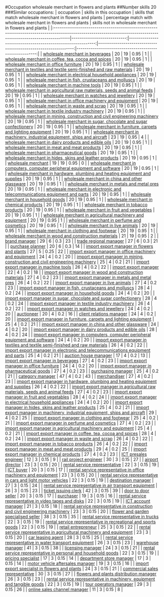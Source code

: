 #Occupation wholesale merchant in flowers and plants
##Number skills 20
###Similar occupations:
| occupation                                                                                                                                                          |   skills in this occupation |   skills that match wholesale merchant in flowers and plants |   percentage match with wholesale merchant in flowers and plants |   skills not in wholesale merchant in flowers and plants |
|:--------------------------------------------------------------------------------------------------------------------------------------------------------------------|----------------------------:|-------------------------------------------------------------:|-----------------------------------------------------------------:|---------------------------------------------------------:|
| [wholesale merchant in beverages](wholesale_merchant_in_beverages.md)                                                                                               |                          20 |                                                           19 |                                                             0.95 |                                                        1 |
| [wholesale merchant in coffee, tea, cocoa and spices](wholesale_merchant_in_coffee,_tea,_cocoa_and_spices.md)                                                       |                          20 |                                                           19 |                                                             0.95 |                                                        1 |
| [wholesale merchant in office furniture](wholesale_merchant_in_office_furniture.md)                                                                                 |                          20 |                                                           19 |                                                             0.95 |                                                        1 |
| [wholesale merchant in textiles and textile semi-finished and raw materials](wholesale_merchant_in_textiles_and_textile_semi-finished_and_raw_materials.md)         |                          20 |                                                           19 |                                                             0.95 |                                                        1 |
| [wholesale merchant in electrical household appliances](wholesale_merchant_in_electrical_household_appliances.md)                                                   |                          20 |                                                           19 |                                                             0.95 |                                                        1 |
| [wholesale merchant in fish, crustaceans and molluscs](wholesale_merchant_in_fish,_crustaceans_and_molluscs.md)                                                     |                          20 |                                                           19 |                                                             0.95 |                                                        1 |
| [wholesale merchant in machine tools](wholesale_merchant_in_machine_tools.md)                                                                                       |                          20 |                                                           19 |                                                             0.95 |                                                        1 |
| [wholesale merchant in agricultural raw materials, seeds and animal feeds](wholesale_merchant_in_agricultural_raw_materials,_seeds_and_animal_feeds.md)             |                          20 |                                                           19 |                                                             0.95 |                                                        1 |
| [wholesale merchant in watches and jewellery](wholesale_merchant_in_watches_and_jewellery.md)                                                                       |                          20 |                                                           19 |                                                             0.95 |                                                        1 |
| [wholesale merchant in office machinery and equipment](wholesale_merchant_in_office_machinery_and_equipment.md)                                                     |                          20 |                                                           19 |                                                             0.95 |                                                        1 |
| [wholesale merchant in waste and scrap](wholesale_merchant_in_waste_and_scrap.md)                                                                                   |                          20 |                                                           19 |                                                             0.95 |                                                        1 |
| [wholesale merchant in textile industry machinery](wholesale_merchant_in_textile_industry_machinery.md)                                                             |                          20 |                                                           19 |                                                             0.95 |                                                        1 |
| [wholesale merchant in mining, construction and civil engineering machinery](wholesale_merchant_in_mining,_construction_and_civil_engineering_machinery.md)         |                          20 |                                                           19 |                                                             0.95 |                                                        1 |
| [wholesale merchant in sugar, chocolate and sugar confectionery](wholesale_merchant_in_sugar,_chocolate_and_sugar_confectionery.md)                                 |                          20 |                                                           19 |                                                             0.95 |                                                        1 |
| [wholesale merchant in furniture, carpets and lighting equipment](wholesale_merchant_in_furniture,_carpets_and_lighting_equipment.md)                               |                          20 |                                                           19 |                                                             0.95 |                                                        1 |
| [wholesale merchant in machinery, industrial equipment, ships and aircraft](wholesale_merchant_in_machinery,_industrial_equipment,_ships_and_aircraft.md)           |                          23 |                                                           19 |                                                             0.95 |                                                        4 |
| [wholesale merchant in dairy products and edible oils](wholesale_merchant_in_dairy_products_and_edible_oils.md)                                                     |                          20 |                                                           19 |                                                             0.95 |                                                        1 |
| [wholesale merchant in meat and meat products](wholesale_merchant_in_meat_and_meat_products.md)                                                                     |                          20 |                                                           19 |                                                             0.95 |                                                        1 |
| [wholesale merchant in pharmaceutical goods](wholesale_merchant_in_pharmaceutical_goods.md)                                                                         |                          20 |                                                           19 |                                                             0.95 |                                                        1 |
| [wholesale merchant in hides, skins and leather products](wholesale_merchant_in_hides,_skins_and_leather_products.md)                                               |                          20 |                                                           19 |                                                             0.95 |                                                        1 |
| [wholesale merchant](wholesale_merchant.md)                                                                                                                         |                          19 |                                                           19 |                                                             0.95 |                                                        0 |
| [wholesale merchant in computers, computer peripheral equipment and software](wholesale_merchant_in_computers,_computer_peripheral_equipment_and_software.md)       |                          20 |                                                           19 |                                                             0.95 |                                                        1 |
| [wholesale merchant in hardware, plumbing and heating equipment and supplies](wholesale_merchant_in_hardware,_plumbing_and_heating_equipment_and_supplies.md)       |                          20 |                                                           19 |                                                             0.95 |                                                        1 |
| [wholesale merchant in china and other glassware](wholesale_merchant_in_china_and_other_glassware.md)                                                               |                          20 |                                                           19 |                                                             0.95 |                                                        1 |
| [wholesale merchant in metals and metal ores](wholesale_merchant_in_metals_and_metal_ores.md)                                                                       |                          20 |                                                           19 |                                                             0.95 |                                                        1 |
| [wholesale merchant in electronic and telecommunications equipment and parts](wholesale_merchant_in_electronic_and_telecommunications_equipment_and_parts.md)       |                          20 |                                                           19 |                                                             0.95 |                                                        1 |
| [wholesale merchant in household goods](wholesale_merchant_in_household_goods.md)                                                                                   |                          20 |                                                           19 |                                                             0.95 |                                                        1 |
| [wholesale merchant in chemical products](wholesale_merchant_in_chemical_products.md)                                                                               |                          20 |                                                           19 |                                                             0.95 |                                                        1 |
| [wholesale merchant in tobacco products](wholesale_merchant_in_tobacco_products.md)                                                                                 |                          20 |                                                           19 |                                                             0.95 |                                                        1 |
| [wholesale merchant in fruit and vegetables](wholesale_merchant_in_fruit_and_vegetables.md)                                                                         |                          20 |                                                           19 |                                                             0.95 |                                                        1 |
| [wholesale merchant in agricultural machinery and equipment](wholesale_merchant_in_agricultural_machinery_and_equipment.md)                                         |                          20 |                                                           19 |                                                             0.95 |                                                        1 |
| [wholesale merchant in perfume and cosmetics](wholesale_merchant_in_perfume_and_cosmetics.md)                                                                       |                          20 |                                                           19 |                                                             0.95 |                                                        1 |
| [wholesale merchant in live animals](wholesale_merchant_in_live_animals.md)                                                                                         |                          20 |                                                           19 |                                                             0.95 |                                                        1 |
| [wholesale merchant in clothing and footwear](wholesale_merchant_in_clothing_and_footwear.md)                                                                       |                          20 |                                                           19 |                                                             0.95 |                                                        1 |
| [wholesale merchant in wood and construction materials](wholesale_merchant_in_wood_and_construction_materials.md)                                                   |                          21 |                                                           19 |                                                             0.95 |                                                        2 |
| [brand manager](brand_manager.md)                                                                                                                                   |                          29 |                                                            6 |                                                             0.3  |                                                       23 |
| [trade regional manager](trade_regional_manager.md)                                                                                                                 |                          27 |                                                            6 |                                                             0.3  |                                                       21 |
| [purchase planner](purchase_planner.md)                                                                                                                             |                          20 |                                                            6 |                                                             0.3  |                                                       14 |
| [import export manager in flowers and plants](import_export_manager_in_flowers_and_plants.md)                                                                       |                          27 |                                                            5 |                                                             0.25 |                                                       22 |
| [import export manager in office machinery and equipment](import_export_manager_in_office_machinery_and_equipment.md)                                               |                          24 |                                                            4 |                                                             0.2  |                                                       20 |
| [import export manager in mining, construction and civil engineering machinery](import_export_manager_in_mining,_construction_and_civil_engineering_machinery.md)   |                          25 |                                                            4 |                                                             0.2  |                                                       21 |
| [import export manager in machine tools](import_export_manager_in_machine_tools.md)                                                                                 |                          26 |                                                            4 |                                                             0.2  |                                                       22 |
| [import export manager](import_export_manager.md)                                                                                                                   |                          22 |                                                            4 |                                                             0.2  |                                                       18 |
| [import export manager in wood and construction materials](import_export_manager_in_wood_and_construction_materials.md)                                             |                          27 |                                                            4 |                                                             0.2  |                                                       23 |
| [import export manager in metals and metal ores](import_export_manager_in_metals_and_metal_ores.md)                                                                 |                          26 |                                                            4 |                                                             0.2  |                                                       22 |
| [import export manager in live animals](import_export_manager_in_live_animals.md)                                                                                   |                          27 |                                                            4 |                                                             0.2  |                                                       23 |
| [import export manager in fish, crustaceans and molluscs](import_export_manager_in_fish,_crustaceans_and_molluscs.md)                                               |                          28 |                                                            4 |                                                             0.2  |                                                       24 |
| [import export manager in household goods](import_export_manager_in_household_goods.md)                                                                             |                          24 |                                                            4 |                                                             0.2  |                                                       20 |
| [import export manager in sugar, chocolate and sugar confectionery](import_export_manager_in_sugar,_chocolate_and_sugar_confectionery.md)                           |                          28 |                                                            4 |                                                             0.2  |                                                       24 |
| [import export manager in textile industry machinery](import_export_manager_in_textile_industry_machinery.md)                                                       |                          26 |                                                            4 |                                                             0.2  |                                                       22 |
| [import export manager in watches and jewellery](import_export_manager_in_watches_and_jewellery.md)                                                                 |                          24 |                                                            4 |                                                             0.2  |                                                       20 |
| [auctioneer](auctioneer.md)                                                                                                                                         |                          20 |                                                            4 |                                                             0.2  |                                                       16 |
| [client relations manager](client_relations_manager.md)                                                                                                             |                          24 |                                                            4 |                                                             0.2  |                                                       20 |
| [import export manager in furniture, carpets and lighting equipment](import_export_manager_in_furniture,_carpets_and_lighting_equipment.md)                         |                          25 |                                                            4 |                                                             0.2  |                                                       21 |
| [import export manager in china and other glassware](import_export_manager_in_china_and_other_glassware.md)                                                         |                          24 |                                                            4 |                                                             0.2  |                                                       20 |
| [import export manager in dairy products and edible oils](import_export_manager_in_dairy_products_and_edible_oils.md)                                               |                          28 |                                                            4 |                                                             0.2  |                                                       24 |
| [import export manager in computers, computer peripheral equipment and software](import_export_manager_in_computers,_computer_peripheral_equipment_and_software.md) |                          24 |                                                            4 |                                                             0.2  |                                                       20 |
| [import export manager in textiles and textile semi-finished and raw materials](import_export_manager_in_textiles_and_textile_semi-finished_and_raw_materials.md)   |                          26 |                                                            4 |                                                             0.2  |                                                       22 |
| [import export manager in electronic and telecommunications equipment and parts](import_export_manager_in_electronic_and_telecommunications_equipment_and_parts.md) |                          25 |                                                            4 |                                                             0.2  |                                                       21 |
| [auction house manager](auction_house_manager.md)                                                                                                                   |                          17 |                                                            4 |                                                             0.2  |                                                       13 |
| [import export manager in beverages](import_export_manager_in_beverages.md)                                                                                         |                          27 |                                                            4 |                                                             0.2  |                                                       23 |
| [import export manager in office furniture](import_export_manager_in_office_furniture.md)                                                                           |                          24 |                                                            4 |                                                             0.2  |                                                       20 |
| [import export manager in pharmaceutical goods](import_export_manager_in_pharmaceutical_goods.md)                                                                   |                          27 |                                                            4 |                                                             0.2  |                                                       23 |
| [purchasing manager](purchasing_manager.md)                                                                                                                         |                          25 |                                                            4 |                                                             0.2  |                                                       21 |
| [category manager](category_manager.md)                                                                                                                             |                          47 |                                                            4 |                                                             0.2  |                                                       43 |
| [merchandiser](merchandiser.md)                                                                                                                                     |                          27 |                                                            4 |                                                             0.2  |                                                       23 |
| [import export manager in hardware, plumbing and heating equipment and supplies](import_export_manager_in_hardware,_plumbing_and_heating_equipment_and_supplies.md) |                          26 |                                                            4 |                                                             0.2  |                                                       22 |
| [import export manager in agricultural raw materials, seeds and animal feeds](import_export_manager_in_agricultural_raw_materials,_seeds_and_animal_feeds.md)       |                          27 |                                                            4 |                                                             0.2  |                                                       23 |
| [import export manager in fruit and vegetables](import_export_manager_in_fruit_and_vegetables.md)                                                                   |                          28 |                                                            4 |                                                             0.2  |                                                       24 |
| [import export manager in electrical household appliances](import_export_manager_in_electrical_household_appliances.md)                                             |                          24 |                                                            4 |                                                             0.2  |                                                       20 |
| [import export manager in hides, skins and leather products](import_export_manager_in_hides,_skins_and_leather_products.md)                                         |                          25 |                                                            4 |                                                             0.2  |                                                       21 |
| [import export manager in machinery, industrial equipment, ships and aircraft](import_export_manager_in_machinery,_industrial_equipment,_ships_and_aircraft.md)     |                          29 |                                                            4 |                                                             0.2  |                                                       25 |
| [import export manager in clothing and footwear](import_export_manager_in_clothing_and_footwear.md)                                                                 |                          25 |                                                            4 |                                                             0.2  |                                                       21 |
| [import export manager in perfume and cosmetics](import_export_manager_in_perfume_and_cosmetics.md)                                                                 |                          27 |                                                            4 |                                                             0.2  |                                                       23 |
| [import export manager in agricultural machinery and equipment](import_export_manager_in_agricultural_machinery_and_equipment.md)                                   |                          25 |                                                            4 |                                                             0.2  |                                                       21 |
| [import export manager in coffee, tea, cocoa and spices](import_export_manager_in_coffee,_tea,_cocoa_and_spices.md)                                                 |                          28 |                                                            4 |                                                             0.2  |                                                       24 |
| [import export manager in waste and scrap](import_export_manager_in_waste_and_scrap.md)                                                                             |                          26 |                                                            4 |                                                             0.2  |                                                       22 |
| [import export manager in tobacco products](import_export_manager_in_tobacco_products.md)                                                                           |                          26 |                                                            4 |                                                             0.2  |                                                       22 |
| [import export manager in meat and meat products](import_export_manager_in_meat_and_meat_products.md)                                                               |                          29 |                                                            4 |                                                             0.2  |                                                       25 |
| [import export manager in chemical products](import_export_manager_in_chemical_products.md)                                                                         |                          27 |                                                            4 |                                                             0.2  |                                                       23 |
| [ICT presales engineer](ICT_presales_engineer.md)                                                                                                                   |                          12 |                                                            3 |                                                             0.15 |                                                        9 |
| [rail project engineer](rail_project_engineer.md)                                                                                                                   |                          30 |                                                            3 |                                                             0.15 |                                                       27 |
| [airport director](airport_director.md)                                                                                                                             |                          23 |                                                            3 |                                                             0.15 |                                                       20 |
| [rental service representative](rental_service_representative.md)                                                                                                   |                          22 |                                                            3 |                                                             0.15 |                                                       19 |
| [ICT buyer](ICT_buyer.md)                                                                                                                                           |                          20 |                                                            3 |                                                             0.15 |                                                       17 |
| [rental service representative in office machinery and equipment](rental_service_representative_in_office_machinery_and_equipment.md)                               |                          23 |                                                            3 |                                                             0.15 |                                                       20 |
| [rental service representative in cars and light motor vehicles](rental_service_representative_in_cars_and_light_motor_vehicles.md)                                 |                          22 |                                                            3 |                                                             0.15 |                                                       19 |
| [destination manager](destination_manager.md)                                                                                                                       |                          27 |                                                            3 |                                                             0.15 |                                                       24 |
| [rental service representative in air transport equipment](rental_service_representative_in_air_transport_equipment.md)                                             |                          26 |                                                            3 |                                                             0.15 |                                                       23 |
| [ticket issuing clerk](ticket_issuing_clerk.md)                                                                                                                     |                          42 |                                                            3 |                                                             0.15 |                                                       39 |
| [door to door seller](door_to_door_seller.md)                                                                                                                       |                          20 |                                                            3 |                                                             0.15 |                                                       17 |
| [purchaser](purchaser.md)                                                                                                                                           |                          19 |                                                            3 |                                                             0.15 |                                                       16 |
| [rental service representative in video tapes and disks](rental_service_representative_in_video_tapes_and_disks.md)                                                 |                          22 |                                                            3 |                                                             0.15 |                                                       19 |
| [ICT account manager](ICT_account_manager.md)                                                                                                                       |                          21 |                                                            3 |                                                             0.15 |                                                       18 |
| [rental service representative in construction and civil engineering machinery](rental_service_representative_in_construction_and_civil_engineering_machinery.md)   |                          23 |                                                            3 |                                                             0.15 |                                                       20 |
| [flower and garden specialised seller](flower_and_garden_specialised_seller.md)                                                                                     |                          38 |                                                            3 |                                                             0.15 |                                                       35 |
| [rental service representative in trucks](rental_service_representative_in_trucks.md)                                                                               |                          22 |                                                            3 |                                                             0.15 |                                                       19 |
| [rental service representative in recreational and sports goods](rental_service_representative_in_recreational_and_sports_goods.md)                                 |                          22 |                                                            3 |                                                             0.15 |                                                       19 |
| [retail entrepreneur](retail_entrepreneur.md)                                                                                                                       |                          25 |                                                            3 |                                                             0.15 |                                                       22 |
| [rental service representative in agricultural machinery and equipment](rental_service_representative_in_agricultural_machinery_and_equipment.md)                   |                          23 |                                                            3 |                                                             0.15 |                                                       20 |
| [car leasing agent](car_leasing_agent.md)                                                                                                                           |                          28 |                                                            3 |                                                             0.15 |                                                       25 |
| [rental service representative in water transport equipment](rental_service_representative_in_water_transport_equipment.md)                                         |                          26 |                                                            3 |                                                             0.15 |                                                       23 |
| [warehouse manager](warehouse_manager.md)                                                                                                                           |                          41 |                                                            3 |                                                             0.15 |                                                       38 |
| [licensing manager](licensing_manager.md)                                                                                                                           |                          24 |                                                            3 |                                                             0.15 |                                                       21 |
| [rental service representative in personal and household goods](rental_service_representative_in_personal_and_household_goods.md)                                   |                          22 |                                                            3 |                                                             0.15 |                                                       19 |
| [pricing specialist](pricing_specialist.md)                                                                                                                         |                          17 |                                                            3 |                                                             0.15 |                                                       14 |
| [department store manager](department_store_manager.md)                                                                                                             |                          17 |                                                            3 |                                                             0.15 |                                                       14 |
| [motor vehicle aftersales manager](motor_vehicle_aftersales_manager.md)                                                                                             |                          19 |                                                            3 |                                                             0.15 |                                                       16 |
| [import export specialist in flowers and plants](import_export_specialist_in_flowers_and_plants.md)                                                                 |                          24 |                                                            3 |                                                             0.15 |                                                       21 |
| [commercial sales representative](commercial_sales_representative.md)                                                                                               |                          30 |                                                            3 |                                                             0.15 |                                                       27 |
| [flowers and plants distribution manager](flowers_and_plants_distribution_manager.md)                                                                               |                          26 |                                                            3 |                                                             0.15 |                                                       23 |
| [rental service representative in machinery, equipment and tangible goods](rental_service_representative_in_machinery,_equipment_and_tangible_goods.md)             |                          22 |                                                            3 |                                                             0.15 |                                                       19 |
| [tour operators manager](tour_operators_manager.md)                                                                                                                 |                          29 |                                                            3 |                                                             0.15 |                                                       26 |
| [online sales channel manager](online_sales_channel_manager.md)                                                                                                     |                          11 |                                                            3 |                                                             0.15 |                                                        8 |
